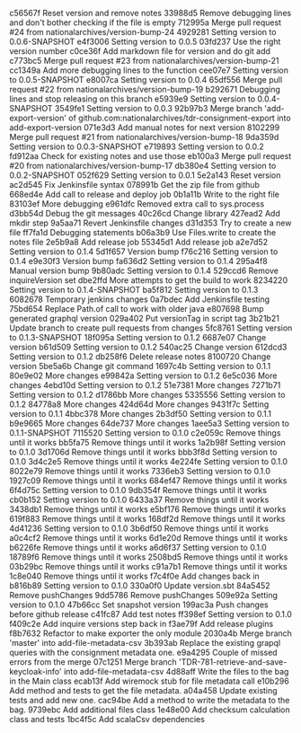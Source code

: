 c56567f Reset version and remove notes
33988d5 Remove debugging lines and don't bother checking if the file is empty
712995a Merge pull request #24 from nationalarchives/version-bump-24
4929281 Setting version to 0.0.6-SNAPSHOT
e4f3006 Setting version to 0.0.5
03fd237 Use the right version number
c0ce36f Add markdown file for version and do git add
c773bc5 Merge pull request #23 from nationalarchives/version-bump-21
cc1349a Add more debugging lines to the function
cee07e7 Setting version to 0.0.5-SNAPSHOT
e8007ca Setting version to 0.0.4
65df556 Merge pull request #22 from nationalarchives/version-bump-19
b292671 Debugging lines and stop releasing on this branch
e5939e9 Setting version to 0.0.4-SNAPSHOT
3549fe1 Setting version to 0.0.3
92b97b3 Merge branch 'add-export-version' of github.com:nationalarchives/tdr-consignment-export into add-export-version
071e3d3 Add manual notes for next version
8102299 Merge pull request #21 from nationalarchives/version-bump-18
9da359d Setting version to 0.0.3-SNAPSHOT
e719893 Setting version to 0.0.2
fd912aa Check for existing notes and use those
eb100a3 Merge pull request #20 from nationalarchives/version-bump-17
db380e4 Setting version to 0.0.2-SNAPSHOT
052f629 Setting version to 0.0.1
5e2a143 Reset version
ac2d545 Fix Jenkinsfile syntax
078991b Get the zip file from github
668ed4e Add call to release and deploy job
0b1a11b Write to the right file
83103ef More debugging
e961dfc Removed extra call to sys.process
d3bb54d Debug the git messages
40c26cd Change library
427ead2 Add mkdir step
9a5aa71 Revert Jenkinsfile changes
d31d353 Try to create a new file
ff7fa1d Debugging statements
b06a3b9 Use Files.write to create the notes file
2e5b9a8 Add release job
55345d1 Add release job
a2e7d52 Setting version to 0.1.4
5d1f657 Version bump
f76c216 Setting version to 0.1.4
e9e30f3 Version bump
fa636d2 Setting version to 0.1.4
295a4f8 Manual version bump
9b80adc Setting version to 0.1.4
529ccd6 Remove inquireVersion set
dbe2ffd More attempts to get the build to work
8234220 Setting version to 0.1.4-SNAPSHOT
ba5f812 Setting version to 0.1.3
6082678 Temporary jenkins changes
0a7bdec Add Jenkinsfile testing
75bd654 Replace Path.of call to work with older java
e807698 Bump generated graphql version
029a402 Put versionTag in script tag
3b21b21 Update branch to create pull requests from changes
5fc8761 Setting version to 0.1.3-SNAPSHOT
18f095a Setting version to 0.1.2
6687e07 Change version
b61d509 Setting version to 0.1.2
540ac25 Change version
612dcd3 Setting version to 0.1.2
db258f6 Delete release notes
8100720 Change version
5be5a6b Change git command
1697c4b Setting version to 0.1.1
80e9e02 More changes
e99842a Setting version to 0.1.2
6e5c036 More changes
4ebd10d Setting version to 0.1.2
51e7381 More changes
7271b71 Setting version to 0.1.2
d1786bb More changes
5335556 Setting version to 0.1.2
84778a8 More changes
424d64d More changes
9431f7c Setting version to 0.1.1
4bbc378 More changes
2b3df50 Setting version to 0.1.1
b9e9665 More changes
64de737 More changes
1aee5a3 Setting version to 0.1.1-SNAPSHOT
7115520 Setting version to 0.1.0
c2e059c Remove things until it works
bb5fa75 Remove things until it works
1a2b98f Setting version to 0.1.0
3d1706d Remove things until it works
bbb3f8d Setting version to 0.1.0
3d4c2e5 Remove things until it works
4e224fe Setting version to 0.1.0
8022e79 Remove things until it works
7336eb3 Setting version to 0.1.0
1927c09 Remove things until it works
684ef47 Remove things until it works
6f4d75c Setting version to 0.1.0
9db354f Remove things until it works
cb0b152 Setting version to 0.1.0
6433a37 Remove things until it works
3438db1 Remove things until it works
e5bf176 Remove things until it works
619f883 Remove things until it works
168df2d Remove things until it works
4d41236 Setting version to 0.1.0
3b6df50 Remove things until it works
a0c4cf2 Remove things until it works
6d1e20d Remove things until it works
b6226fe Remove things until it works
a6d6f37 Setting version to 0.1.0
18789f6 Remove things until it works
2508bd5 Remove things until it works
03b29bc Remove things until it works
c91a7b1 Remove things until it works
1c8e040 Remove things until it works
f7c4f0e Add changes back in
b816b89 Setting version to 0.1.0
330a0f0 Update version.sbt
84a5452 Remove pushChanges
9dd5786 Remove pushChanges
509e92a Setting version to 0.1.0
47b66cc Set snapshot version
199ac3a Push changes before github release
c41fc87 Add test notes
ff398ef Setting version to 0.1.0
f409c2e Add inquire versions step back in
f3ae79f Add release plugins
f8b7632 Refactor to make exporter the only module
2030a4b Merge branch 'master' into add-file-metadata-csv
3b393ab Replace the existing grapql queries with the consignment metadata one.
e9a4295 Couple of missed errors from the merge
07c1251 Merge branch 'TDR-781-retrieve-and-save-keycloak-info' into add-file-metadata-csv
4d88aff Write the files to the bag in the Main class
ecab13f Add wiremock stub for file metadata call
e10b296 Add method and tests to get the file metadata.
a04a458 Update existing tests and add new one.
cac94be Add a method to write the metadata to the bag.
9739ebc Add additional files class
1e48e00 Add checksum calculation class and tests
1bc4f5c Add scalaCsv dependencies
